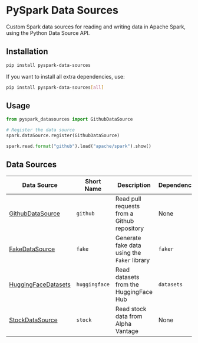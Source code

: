 # PySpark Data Sources

Custom Spark data sources for reading and writing data in Apache Spark, using the Python Data Source API.

## Installation

```bash
pip install pyspark-data-sources
```

If you want to install all extra dependencies, use:

```bash
pip install pyspark-data-sources[all]
```

## Usage

```python
from pyspark_datasources import GithubDataSource

# Register the data source
spark.dataSource.register(GithubDataSource)

spark.read.format("github").load("apache/spark").show()
```


## Data Sources

| Data Source                                         | Short Name    | Description                                 | Dependencies   |
|-----------------------------------------------------|---------------|---------------------------------------------|----------------|
| [GithubDataSource](./datasources/github.md)         | `github`      | Read pull requests from a Github repository | None           |
| [FakeDataSource](./datasources/fake.md)             | `fake`        | Generate fake data using the `Faker` library | `faker`        |
| [HuggingFaceDatasets](./datasources/huggingface.md) | `huggingface` | Read datasets from the HuggingFace Hub      | `datasets`     |
| [StockDataSource](./datasources/stock.md)           | `stock`       | Read stock data from Alpha Vantage          | None           |

